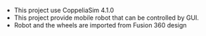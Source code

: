 - This project use CoppeliaSim 4.1.0
- This project provide mobile robot that can be controlled by GUI.
- Robot and the wheels are imported from Fusion 360 design
